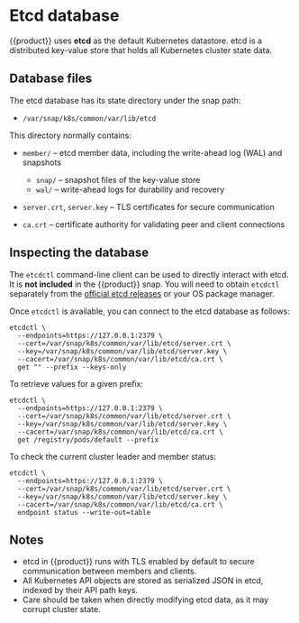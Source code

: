 # Etcd database

{{product}} uses **etcd** as the default Kubernetes datastore.
etcd is a distributed key-value store that holds all Kubernetes cluster state data.

## Database files

The etcd database has its state directory under the snap path:

* `/var/snap/k8s/common/var/lib/etcd`

This directory normally contains:

* `member/` – etcd member data, including the write-ahead log (WAL) and snapshots

  * `snap/` – snapshot files of the key-value store
  * `wal/` – write-ahead logs for durability and recovery
* `server.crt`, `server.key` – TLS certificates for secure communication
* `ca.crt` – certificate authority for validating peer and client connections

## Inspecting the database

The `etcdctl` command-line client can be used to directly interact with etcd. It is **not included** in the {{product}} snap.
You will need to obtain `etcdctl` separately from the [official etcd releases] or your OS package manager.

Once `etcdctl` is available, you can connect to the etcd database as follows:

```
etcdctl \
  --endpoints=https://127.0.0.1:2379 \
  --cert=/var/snap/k8s/common/var/lib/etcd/server.crt \
  --key=/var/snap/k8s/common/var/lib/etcd/server.key \
  --cacert=/var/snap/k8s/common/var/lib/etcd/ca.crt \
  get "" --prefix --keys-only
```

To retrieve values for a given prefix:

```
etcdctl \
  --endpoints=https://127.0.0.1:2379 \
  --cert=/var/snap/k8s/common/var/lib/etcd/server.crt \
  --key=/var/snap/k8s/common/var/lib/etcd/server.key \
  --cacert=/var/snap/k8s/common/var/lib/etcd/ca.crt \
  get /registry/pods/default --prefix
```

To check the current cluster leader and member status:

```
etcdctl \
  --endpoints=https://127.0.0.1:2379 \
  --cert=/var/snap/k8s/common/var/lib/etcd/server.crt \
  --key=/var/snap/k8s/common/var/lib/etcd/server.key \
  --cacert=/var/snap/k8s/common/var/lib/etcd/ca.crt \
  endpoint status --write-out=table
```

## Notes

* etcd in {{product}} runs with TLS enabled by default to secure communication between members and clients.
* All Kubernetes API objects are stored as serialized JSON in etcd, indexed by their API path keys.
* Care should be taken when directly modifying etcd data, as it may corrupt cluster state.

<!-- LINKS -->

[official etcd releases]: https://etcd.io/docs/

